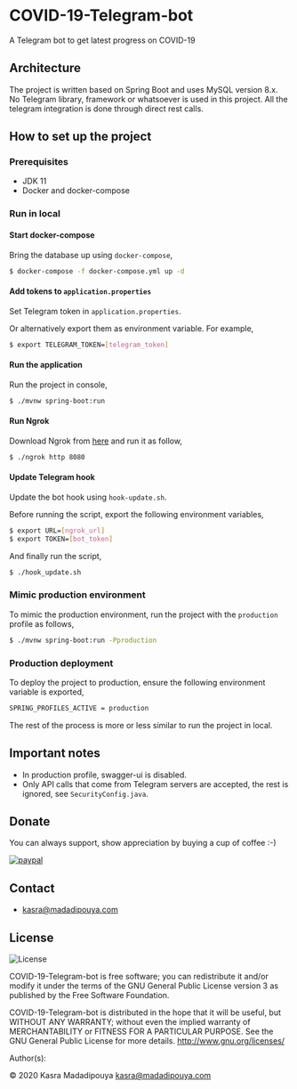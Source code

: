 # COVID-19-Telegram-bot
A Telegram bot to get latest progress on COVID-19

## Architecture

The project is written based on Spring Boot and uses MySQL version 8.x. 
No Telegram library, framework or whatsoever is used in this project.
All the telegram integration is done through direct rest calls.

## How to set up the project

### Prerequisites

- JDK 11
- Docker and docker-compose

### Run in local

#### Start docker-compose

Bring the database up using `docker-compose`,

```bash
$ docker-compose -f docker-compose.yml up -d
```

#### Add tokens to `application.properties`

Set Telegram token in `application.properties`. 

Or alternatively export them as environment variable. For example,

```bash
$ export TELEGRAM_TOKEN=[telegram_token]
```

#### Run the application

Run the project in console,

```bash
$ ./mvnw spring-boot:run
```

#### Run Ngrok

Download Ngrok from [here](https://ngrok.com/download) and run it as follow,

```bash
$ ./ngrok http 8080
```

#### Update Telegram hook

Update the bot hook using `hook-update.sh`.

Before running the script, export the following environment variables,

```bash
$ export URL=[ngrok_url]
$ export TOKEN=[bot_token]
```

And finally run the script,

```bash
$ ./hook_update.sh
```

### Mimic production environment

To mimic the production environment, run the project with the `production` profile as follows,

```bash
$ ./mvnw spring-boot:run -Pproduction 
```

### Production deployment

To deploy the project to production, ensure the following environment variable is exported,

```bash
SPRING_PROFILES_ACTIVE = production
```

The rest of the process is more or less similar to run the project in local.


## Important notes

- In production profile, swagger-ui is disabled.
- Only API calls that come from Telegram servers are accepted, the rest is ignored, see `SecurityConfig.java`.

## Donate
You can always support, show appreciation by buying a cup of coffee :-)

[![paypal](https://www.paypalobjects.com/en_US/i/btn/btn_donateCC_LG.gif)](https://www.paypal.com/cgi-bin/webscr?cmd=_s-xclick&hosted_button_id=C68PYFWLT332S)

## Contact
* kasra@madadipouya.com

## License
<p>
<img src="https://www.gnu.org/graphics/gplv3-127x51.png" alt="License"/>
</p>
COVID-19-Telegram-bot is free software; you can redistribute it and/or modify
it under the terms of the GNU General Public License version 3
as published by the Free Software Foundation.

COVID-19-Telegram-bot is distributed in the hope that it will be useful,
but WITHOUT ANY WARRANTY; without even the implied warranty of
MERCHANTABILITY or FITNESS FOR A PARTICULAR PURPOSE.  See the
GNU General Public License for more details.  <http://www.gnu.org/licenses/>

Author(s):

© 2020 Kasra Madadipouya <kasra@madadipouya.com> 
